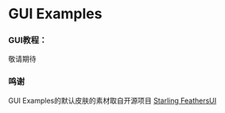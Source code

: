 GUI Examples
=======================

### GUI教程：

敬请期待


### 鸣谢

GUI Examples的默认皮肤的素材取自开源项目 [ Starling FeathersUI ](https://github.com/joshtynjala/feathers)
